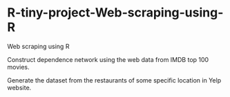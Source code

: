 # R-tiny-project-Web-scraping-using-R
Web scraping using R

Construct dependence network using the web data from IMDB top 100 movies.

Generate the dataset from the restaurants of some specific location in Yelp website.

